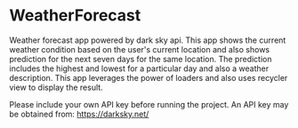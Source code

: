 # WeatherForecast
Weather forecast app powered by dark sky api. This app shows the current weather condition based on the user's current location and also shows prediction for the next seven days for the same location. The prediction includes the highest and lowest for a particular day and also a weather description. This app leverages the power of loaders and also uses recycler view to display the result.

Please include your own API key before running the project. An API key may be obtained from:
https://darksky.net/
